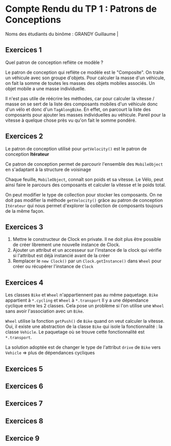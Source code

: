 # Compte Rendu du TP 1 : Patrons de Conceptions

Noms des étudiants du binôme : GRANDY Guillaume | 

## Exercices 1

Quel patron de conception reflète ce modèle ?

Le patron de conception qui reflète ce modèle est le "Composite". 
On traite un véhicule avec son groupe d'objets. Pour calculer la masse d'un véhicule, on fait la somme de toutes les 
masses des objets mobiles associés. Un objet mobile a une masse individuelle.

Il n'est pas utile de réécrire les méthodes, car pour calculer la vitesse / masse on se sert de la liste des composants 
mobiles d'un véhicule donc d'un vélo et donc d'un `TagAlongBike`. En effet, on parcourt la liste des composants pour 
ajouter les masses individuelles au véhicule. Pareil pour la vitesse à quelque chose près vu qu'on fait le somme pondéré.

## Exercices 2

Le patron de conception utilisé pour `getVelocity()` est le patron de conception **Itérateur**

Ce patron de conception permet de parcourir l'ensemble des `MobileObject` en s'adaptant à la structure de voisinage

Chaque feuille, `MobileObject`, connaît son poids et sa vitesse. Le Vélo, peut ainsi faire le parcours des composants
et calculer la vitesse et le poids total.

On peut modifier le type de collection pour stocker les composants. On ne doit pas modifier la méthode `getVelocity()` 
grâce au patron de conception `Itérateur` qui nous permet d'explorer la collection de composants toujours de la même 
façon.

## Exercices 3

1. Mettre le constructeur de Clock en private. Il ne doit plus être possible de créer librement une nouvelle instance de 
Clock.
2. Ajouter un attribut et un accesseur sur l'instance de la clock qui vérifie si l'attribut est déjà instancié avant de 
la créer
3. Remplacer le `new Clock()` par un `Clock.getInstance()` dans `Wheel` pour créer ou récupérer l'instance de `Clock`

## Exercices 4

Les classes `Bike` et `Wheel` n'appartiennent pas au même paquetage. `Bike` appartient à `*.cycling` et `Wheel` à 
`*.transport`
Il y a une dépendance cyclique entre les 2 classes. Cela pose un problème si l'on utilise une `Wheel` sans avoir 
l'association avec un `Bike`.

`Wheel` utilise la fonction `getPush()` de `Bike` quand on veut calculer la vitesse.
Oui, il existe une abstraction de la classe `Bike` qui isole la fonctionnalité : la classe `Vehicle`. Le paquetage où se 
trouve cette fonctionnalité est `*.transport`.

La solution adoptée est de changer le type de l'attribut `drive` de `Bike` vers `Vehicle` => plus de dépendances 
cycliques

## Exercices 5

## Exercices 6

## Exercices 7

## Exercices 8

## Exercice 9


